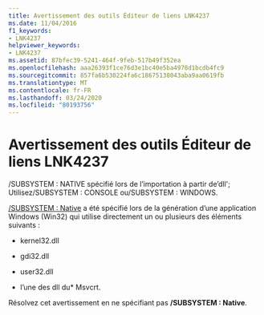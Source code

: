 ```yaml
---
title: Avertissement des outils Éditeur de liens LNK4237
ms.date: 11/04/2016
f1_keywords:
- LNK4237
helpviewer_keywords:
- LNK4237
ms.assetid: 87bfec39-5241-464f-9feb-517b49f352ea
ms.openlocfilehash: aaa26393f1ce76d3e1bc40e5ba4978d1bcdb4fc9
ms.sourcegitcommit: 857fa6b530224fa6c18675138043aba9aa0619fb
ms.translationtype: MT
ms.contentlocale: fr-FR
ms.lasthandoff: 03/24/2020
ms.locfileid: "80193756"
---
```

# <a name="linker-tools-warning-lnk4237"></a>Avertissement des outils Éditeur de liens LNK4237

/SUBSYSTEM : NATIVE spécifié lors de l’importation à partir de’dll'; Utilisez/SUBSYSTEM : CONSOLE ou/SUBSYSTEM : WINDOWS.

[/SUBSYSTEM : Native](../../build/reference/subsystem-specify-subsystem.md) a été spécifié lors de la génération d’une application Windows (Win32) qui utilise directement un ou plusieurs des éléments suivants :

- kernel32.dll

- gdi32.dll

- user32.dll

- l’une des dll du\* Msvcrt.

Résolvez cet avertissement en ne spécifiant pas **/SUBSYSTEM : Native**.
